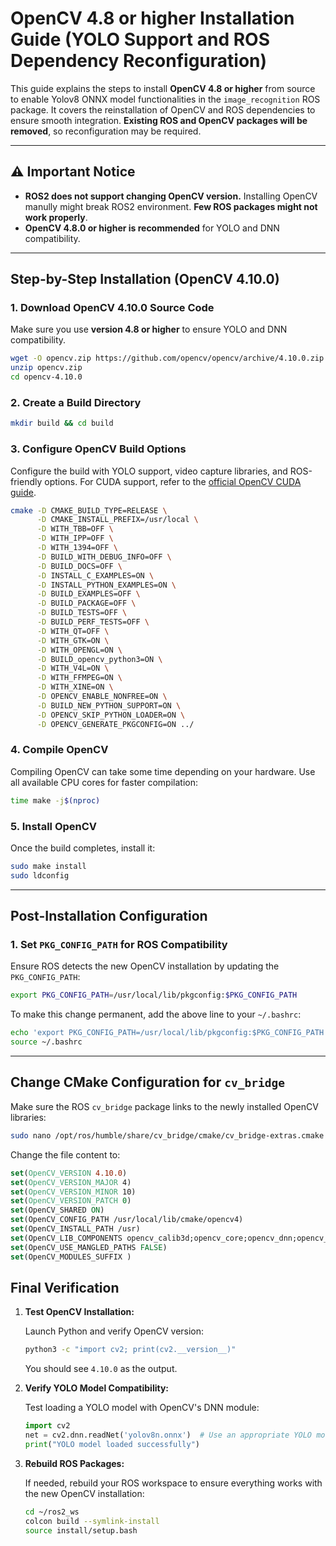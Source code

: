 # OpenCV 4.8 or higher Installation Guide (YOLO Support and ROS Dependency Reconfiguration)

This guide explains the steps to install **OpenCV 4.8 or higher** from source to enable Yolov8 ONNX model functionalities in the `image_recognition` ROS package. It covers the reinstallation of OpenCV and ROS dependencies to ensure smooth integration. **Existing ROS and OpenCV packages will be removed**, so reconfiguration may be required.

---

## ⚠️ Important Notice

- **ROS2 does not support changing OpenCV version.** Installing OpenCV manully might break ROS2 environment. **Few ROS packages might not work properly**. 
- **OpenCV 4.8.0 or higher is recommended** for YOLO and DNN compatibility.
---

## Step-by-Step Installation (OpenCV 4.10.0)
### 1. Download OpenCV 4.10.0 Source Code

Make sure you use **version 4.8 or higher** to ensure YOLO and DNN compatibility.

```bash
wget -O opencv.zip https://github.com/opencv/opencv/archive/4.10.0.zip
unzip opencv.zip
cd opencv-4.10.0
```

### 2. Create a Build Directory

```bash
mkdir build && cd build
```

### 3. Configure OpenCV Build Options

Configure the build with YOLO support, video capture libraries, and ROS-friendly options. For CUDA support, refer to the [official OpenCV CUDA guide](https://opencv.org/).

```bash
cmake -D CMAKE_BUILD_TYPE=RELEASE \
      -D CMAKE_INSTALL_PREFIX=/usr/local \
      -D WITH_TBB=OFF \
      -D WITH_IPP=OFF \
      -D WITH_1394=OFF \
      -D BUILD_WITH_DEBUG_INFO=OFF \
      -D BUILD_DOCS=OFF \
      -D INSTALL_C_EXAMPLES=ON \
      -D INSTALL_PYTHON_EXAMPLES=ON \
      -D BUILD_EXAMPLES=OFF \
      -D BUILD_PACKAGE=OFF \
      -D BUILD_TESTS=OFF \
      -D BUILD_PERF_TESTS=OFF \
      -D WITH_QT=OFF \
      -D WITH_GTK=ON \
      -D WITH_OPENGL=ON \
      -D BUILD_opencv_python3=ON \
      -D WITH_V4L=ON \
      -D WITH_FFMPEG=ON \
      -D WITH_XINE=ON \
      -D OPENCV_ENABLE_NONFREE=ON \
      -D BUILD_NEW_PYTHON_SUPPORT=ON \
      -D OPENCV_SKIP_PYTHON_LOADER=ON \
      -D OPENCV_GENERATE_PKGCONFIG=ON ../
```

### 4. Compile OpenCV

Compiling OpenCV can take some time depending on your hardware. Use all available CPU cores for faster compilation:

```bash
time make -j$(nproc)
```

### 5. Install OpenCV

Once the build completes, install it:

```bash
sudo make install
sudo ldconfig
```

---

## Post-Installation Configuration

### 1. Set `PKG_CONFIG_PATH` for ROS Compatibility

Ensure ROS detects the new OpenCV installation by updating the `PKG_CONFIG_PATH`:

```bash
export PKG_CONFIG_PATH=/usr/local/lib/pkgconfig:$PKG_CONFIG_PATH
```

To make this change permanent, add the above line to your `~/.bashrc`:

```bash
echo 'export PKG_CONFIG_PATH=/usr/local/lib/pkgconfig:$PKG_CONFIG_PATH' >> ~/.bashrc
source ~/.bashrc
```

---

## Change CMake Configuration for `cv_bridge`
Make sure the ROS `cv_bridge` package links to the newly installed OpenCV libraries:

```bash
sudo nano /opt/ros/humble/share/cv_bridge/cmake/cv_bridge-extras.cmake 
```

Change the file content to:
```cmake
set(OpenCV_VERSION 4.10.0)
set(OpenCV_VERSION_MAJOR 4)
set(OpenCV_VERSION_MINOR 10)
set(OpenCV_VERSION_PATCH 0)
set(OpenCV_SHARED ON)
set(OpenCV_CONFIG_PATH /usr/local/lib/cmake/opencv4)
set(OpenCV_INSTALL_PATH /usr)
set(OpenCV_LIB_COMPONENTS opencv_calib3d;opencv_core;opencv_dnn;opencv_features2d;opencv_flann;opencv_highgui;opencv_imgcodecs;opencv_imgproc;opencv_ml;opencv_objdetect;opencv_photo;opencv_stitching;opencv_video;opencv_videoio;opencv_alphamat;opencv_aruco;opencv_barcode;opencv_bgsegm;opencv_bioinspired;opencv_ccalib;opencv_datasets;opencv_dnn_objdetect;opencv_dnn_superres;opencv_dpm;opencv_face;opencv_freetype;opencv_fuzzy;opencv_hdf;opencv_hfs;opencv_img_hash;opencv_intensity_transform;opencv_line_descriptor;opencv_mcc;opencv_optflow;opencv_phase_unwrapping;opencv_plot;opencv_quality;opencv_rapid;opencv_reg;opencv_rgbd;opencv_saliency;opencv_shape;opencv_stereo;opencv_structured_light;opencv_superres;opencv_surface_matching;opencv_text;opencv_tracking;opencv_videostab;opencv_viz;opencv_wechat_qrcode;opencv_ximgproc;opencv_xobjdetect;opencv_xphoto)
set(OpenCV_USE_MANGLED_PATHS FALSE)
set(OpenCV_MODULES_SUFFIX )
```

## Final Verification

1. **Test OpenCV Installation:**

   Launch Python and verify OpenCV version:

   ```bash
   python3 -c "import cv2; print(cv2.__version__)"
   ```

   You should see `4.10.0` as the output.

2. **Verify YOLO Model Compatibility:**

   Test loading a YOLO model with OpenCV's DNN module:

   ```python
   import cv2
   net = cv2.dnn.readNet('yolov8n.onnx')  # Use an appropriate YOLO model
   print("YOLO model loaded successfully")
   ```

3. **Rebuild ROS Packages:**

   If needed, rebuild your ROS workspace to ensure everything works with the new OpenCV installation:

   ```bash
   cd ~/ros2_ws
   colcon build --symlink-install
   source install/setup.bash
   ```